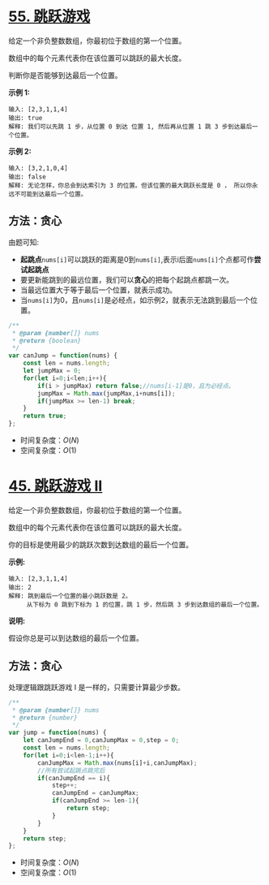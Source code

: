 # [55. 跳跃游戏](https://leetcode-cn.com/problems/jump-game/)

给定一个非负整数数组，你最初位于数组的第一个位置。

数组中的每个元素代表你在该位置可以跳跃的最大长度。

判断你是否能够到达最后一个位置。

**示例 1:**

```
输入: [2,3,1,1,4]
输出: true
解释: 我们可以先跳 1 步，从位置 0 到达 位置 1, 然后再从位置 1 跳 3 步到达最后一个位置。
```

**示例 2:**

```
输入: [3,2,1,0,4]
输出: false
解释: 无论怎样，你总会到达索引为 3 的位置。但该位置的最大跳跃长度是 0 ， 所以你永远不可能到达最后一个位置。
```

## 方法：贪心

由题可知:

- **起跳点**`nums[i]`可以跳跃的距离是0到`nums[i]`,表示i后面`nums[i]`个点都可作**尝试起跳点**
- 要更新能跳到的最远位置，我们可以**贪心**的把每个起跳点都跳一次。
- 当最远位置大于等于最后一个位置，就表示成功。
- 当`nums[i]`为0，且`nums[i]`是必经点，如示例2，就表示无法跳到最后一个位置。

```javascript
/**
 * @param {number[]} nums
 * @return {boolean}
 */
var canJump = function(nums) {
    const len = nums.length;
    let jumpMax = 0;
    for(let i=0;i<len;i++){
        if(i > jumpMax) return false;//nums[i-1]是0，且为必经点。
        jumpMax = Math.max(jumpMax,i+nums[i]);
        if(jumpMax >= len-1) break;
    }
    return true;
};
```

- 时间复杂度：$O(N)$
- 空间复杂度：$O(1)$

# [45. 跳跃游戏 II](https://leetcode-cn.com/problems/jump-game-ii/)

给定一个非负整数数组，你最初位于数组的第一个位置。

数组中的每个元素代表你在该位置可以跳跃的最大长度。

你的目标是使用最少的跳跃次数到达数组的最后一个位置。

**示例:**

```
输入: [2,3,1,1,4]
输出: 2
解释: 跳到最后一个位置的最小跳跃数是 2。
     从下标为 0 跳到下标为 1 的位置，跳 1 步，然后跳 3 步到达数组的最后一个位置。
```

**说明:**

假设你总是可以到达数组的最后一个位置。

## 方法：贪心

处理逻辑跟跳跃游戏 I 是一样的，只需要计算最少步数。

```javascript
/**
 * @param {number[]} nums
 * @return {number}
 */
var jump = function(nums) {
    let canJumpEnd = 0,canJumpMax = 0,step = 0;
    const len = nums.length;
    for(let i=0;i<len-1;i++){
        canJumpMax = Math.max(nums[i]+i,canJumpMax);
        //所有尝试起跳点跳完后
        if(canJumpEnd == i){
            step++;
            canJumpEnd = canJumpMax;
            if(canJumpEnd >= len-1){
                return step;
            }
        }
    }
    return step;
};
```

- 时间复杂度：$O(N)$
- 空间复杂度：$O(1)$
